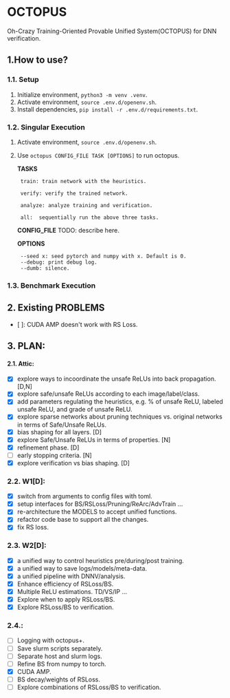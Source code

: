 # OCTOPUS
Oh-Crazy Training-Oriented Provable Unified System(OCTOPUS) for DNN verification.

## 1.How to use?
### 1.1. Setup
1. Initialize environment, `python3 -m venv .venv`.
2. Activate environment, `source .env.d/openenv.sh`.
3. Install dependencies, `pip install -r .env.d/requirements.txt`.

### 1.2. Singular Execution
1. Activate environment, `source .env.d/openenv.sh`.
2. Use `octopus CONFIG_FILE TASK [OPTIONS]` to run octopus.

    **TASKS**

        train: train network with the heuristics.

        verify: verify the trained network.

        analyze: analyze training and verification.

        all:  sequentially run the above three tasks.

    **CONFIG_FILE**
    TODO: describe here.

    **OPTIONS**

        --seed x: seed pytorch and numpy with x. Default is 0.
        --debug: print debug log.
        --dumb: silence.

### 1.3. Benchmark Execution

## 2. Existing PROBLEMS
* [ ]: CUDA AMP doesn't work with RS Loss.
   

## 3. PLAN:
#### 2.1. Attic:
* [x] explore ways to incoordinate the unsafe ReLUs into back propagation. [D,N]
* [x] explore safe/unsafe ReLUs according to each image/label/class.
* [x] add parameters regulating the heuristics, e.g. % of unsafe ReLU, labeled unsafe ReLU, and grade of unsafe ReLU.
* [x] explore sparse networks about pruning techniques vs. original networks in terms of Safe/Unsafe ReLUs.
* [x] bias shaping for all layers. [D]
* [x] explore Safe/Unsafe ReLUs in terms of properties. [N]
* [x] refinement phase. [D]
* [ ] early stopping criteria. [N]
* [x] explore verification vs bias shaping. [D]

### 2.2. W1[D]:
* [x] switch from arguments to config files with toml.
* [x] setup interfaces for BS/RSLoss/Pruning/ReArc/AdvTrain ...
* [x] re-architecture the MODELS to accept unified functions.
* [x] refactor code base to support all the changes.
* [x] fix RS loss.

### 2.3. W2[D]:
* [x] a unified way to control heuristics pre/during/post training.
* [x] a unified way to save logs/models/meta-data.
* [x] a unified pipeline with DNNV/analysis.
* [x] Enhance efficiency of RSLoss/BS.
* [x] Multiple ReLU estimations. TD/VS/IP ...
* [x] Explore when to apply RSLoss/BS.
* [x] Explore RSLoss/BS to verification.

### 2.4.:
* [ ] Logging with octopus+.
* [ ] Save slurm scripts separately.
* [ ] Separate host and slurm logs.
* [ ] Refine BS from numpy to torch.
* [x] CUDA AMP.
* [ ] BS decay/weights of RSLoss.
* [ ] Explore combinations of RSLoss/BS to verification.